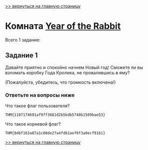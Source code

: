 [>> вернуться на главную страницу](https://github.com/BEPb/tryhackme/blob/master/README.md)

# Комната [Year of the Rabbit](https://tryhackme.com/r/room/yearoftherabbit) 

Всего 1 заданиe:
## Задание 1
Давайте приятно и спокойно начнем Новый год!
Сможете ли вы взломать коробку Года Кролика, не провалившись в яму?

(Пожалуйста, убедитесь, что громкость включена!)

### Ответьте на вопросы ниже
 
Что такое флаг пользователя?
```commandline
THM{1107174691af9ff3681d2b5bdb5740b1589bae53}
```
 
Что такое корневой флаг?
```commandline
THM{8d6f163a87a1c80de27a4fd61aef0f3a0ecf9161}
```


[>> вернуться на главную страницу](https://github.com/BEPb/tryhackme/blob/master/README.md)